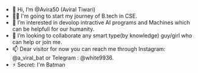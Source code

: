 - 👋 Hi, I’m @Avira50 (Aviral Tiwari)
- 🐱‍👤 I'm going to start my journey of B.tech in CSE.
- 👀 I’m interested in devolop intractive AI programs and Machines which can be helpfull for our humanity.
- 💞️ I’m looking to collaborate any smart type(by knowledge) guy/girl who can help or join me.
- 📫 Dear visitor  for now you can reach me through Instagram: @a_viral_bat or Telegram : @white9936.
-  ⚡ Secret: I'm Batman

<!---
Avira50/Avira50 is a ✨ special ✨ repository because its `README.md` (this file) appears on your GitHub profile.
You can click the Preview link to take a look at your changes.
--->
